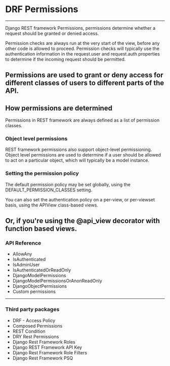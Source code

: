 # DRF Permissions
---
Django REST framework Permissions, permissions determine whether a request should be granted or denied access.

Permission checks are always run at the very start of the view, before any other code is allowed to proceed. Permission checks will typically use the authentication information in the request.user and request.auth properties to determine if the incoming request should be permitted.


Permissions are used to grant or deny access for different classes of users to different parts of the API.
---
## How permissions are determined
Permissions in REST framework are always defined as a list of permission classes.

### Object level permissions
REST framework permissions also support object-level permissioning. Object level permissions are used to determine if a user should be allowed to act on a particular object, which will typically be a model instance.

### Setting the permission policy
The default permission policy may be set globally, using the DEFAULT_PERMISSION_CLASSES setting.

You can also set the authentication policy on a per-view, or per-viewset basis, using the APIView class-based views.

Or, if you're using the @api_view decorator with function based views.
---
### API Reference
- AllowAny
- IsAuthenticated
- IsAdminUser
- IsAuthenticatedOrReadOnly
- DjangoModelPermissions
- DjangoModelPermissionsOrAnonReadOnly
- DjangoObjectPermissions
- Custom permissions
----
### Third party packages
- DRF - Access Policy
- Composed Permissions
- REST Condition
- DRY Rest Permissions
- Django Rest Framework Roles
- Django REST Framework API Key
- Django Rest Framework Role Filters
- Django Rest Framework PSQ